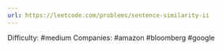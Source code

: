 ```yaml
---
url: https://leetcode.com/problems/sentence-similarity-ii
---
```


Difficulty: #medium
Companies: #amazon #bloomberg #google